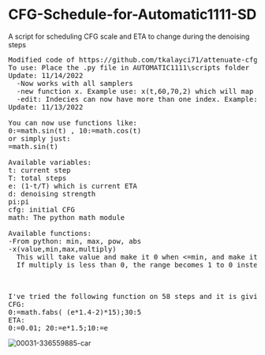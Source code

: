 # CFG-Schedule-for-Automatic1111-SD
A script for scheduling CFG scale and ETA to change during the denoising steps
<pre>
Modified code of https://github.com/tkalayci71/attenuate-cfg-scale
To use: Place the .py file in AUTOMATIC1111\scripts folder
Update: 11/14/2022
  -Now works with all samplers
  -new function x. Example use: x(t,60,70,2) which will map t to be 0 at 60 and 1 and 70, then multipy by 2
  -edit: Indecies can now have more than one index. Example: 0,5:=1 ; 1:10
Update: 11/13/2022

You can now use functions like: 
0:=math.sin(t) , 10:=math.cos(t)
or simply just:
=math.sin(t)

Available variables:
t: current step
T: total steps
e: (1-t/T) which is current ETA
d: denoising strength
pi:pi
cfg: initial CFG
math: The python math module

Available functions:
-From python: min, max, pow, abs
-x(value,min,max,multiply)
  This will take value and make it 0 when <=min, and make it 1 when >=max. Then, multiply result by last argumant.
  If multiply is less than 0, the range becomes 1 to 0 instead



I've tried the following function on 58 steps and it is giving good results:
CFG:
0:=math.fabs( (e*1.4-2)*15);30:5
ETA:
0:=0.01; 20:=e*1.5;10:=e
</pre>
![00031-336559885-car](https://user-images.githubusercontent.com/4189008/201653592-f719533e-573a-4a59-807a-085fb7e320d0.jpg)
